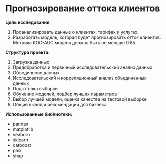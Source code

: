 # Прогнозирование оттока клиентов

**Цель исследования**:
1.  Проанализировать данные о клиентах, тарифах и услугах.
2.  Разработать модель, которая будет прогнозировать отток клиентов. Метрика ROC-AUC модели должна быть не меньше 0.85.

**Структура проекта:**
1.  Загрузка данных
2.  Предобработка и первичный исследовательский анализ данных
3.  Объединение данных
4.  Исследовательский и корреляционный анализ объединенных данных
5.  Подготовка выборки
6.  Обучение моделей, подбор лучших параметров
7.  Выбор лучшей модели, оценка качества на тестовой выборке
8.  Общий вывод и рекомендации для бизнеса

**Использованные библиотеки:**
- pandas
- matplotlib
- seaborn
- sklearn
- catboost
- phik
- shap
